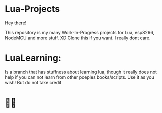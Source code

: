 # Lua-Projects
Hey there!

This repository is my many Work-In-Progress projects for Lua, esp8266, NodeMCU and more stuff. XD
Clone this if you want. I really dont care.

# LuaLearning:
Is a branch that has stuffness about learning lua, though it really does not help if you can not learn from other poeples books/scripts.
Use it as you wish! But do not take credit 
# 🕵️‍♂️
